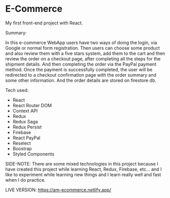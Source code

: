 # E-Commerce
My first front-end project with React.

Summary:

In this e-commerce WebApp users have two ways of doing the login, via Google or normal form registration. Then users can choose some product and also review them with a five stars system, add them to the cart and then review the order on a checkout page, after completing all the steps for the shipment details. And then completing the order via the PayPal payment method. Once the payment is successfully completed, the user will be redirected to a checkout confirmation page with the order summary and some other information. And the order details are stored on firestore db.

Tech used:

- React
- React Router DOM
- Context API
- Redux
- Redux Saga
- Redux Persist
- Firebase
- React PayPal
- Reselect
- Boostrap
- Styled Components

SIDE-NOTE: There are some mixed technologies in this project because I have created this project while learning React, Redux, Firebase, etc... and I like to experiment
while learning new things and I learn really well and fast when I do practice.

LIVE VERSION: https://am-ecommerce.netlify.app/

